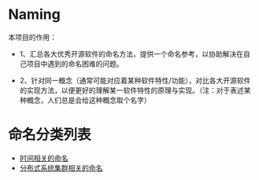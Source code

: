 # Naming

本项目的作用：

- 1、汇总各大优秀开源软件的命名方法，提供一个命名参考，以协助解决在自己项目中遇到的命名困难的问题。

- 2、针对同一概念（通常可能对应着某种软件特性/功能），对比各大开源软件的实现方法，以便更好的理解某一软件特性的原理与实现。（注：对于表述某种概念，人们总是会给这种概念取个名字）

# 命名分类列表
- [时间相关的命名](time.md)
- [分布式系统集群相关的命名](distribution_system_cluster.md)
